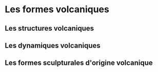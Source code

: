 # Les formes volcaniques

## Les structures volcaniques

## Les dynamiques volcaniques

## Les formes sculpturales d'origine volcanique
